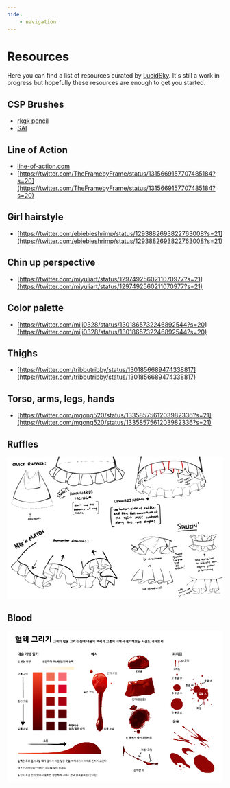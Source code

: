 ```yaml
---
hide:
    - navigation
---
```


# Resources

Here you can find a list of resources curated by [LucidSky](gym-staff.md#leader). It's still a work in progress but hopefully these resources are enough to get you started.

## CSP Brushes

- [rkgk pencil](https://assets.clip-studio.com/en-us/detail?id=1737693)
- [SAI](https://cdn.discordapp.com/attachments/728157089322762301/823040031345606656/SAI_2.sut)

## Line of Action

- [line-of-action.com](https://line-of-action.com/practice-tools/figure-drawing)
- [https://twitter.com/TheFramebyFrame/status/1315669157707485184?s=20](https://twitter.com/TheFramebyFrame/status/1315669157707485184?s=20)

## Girl hairstyle

- [https://twitter.com/ebiebieshrimp/status/1293882693822763008?s=21](https://twitter.com/ebiebieshrimp/status/1293882693822763008?s=21)

## Chin up perspective

- [https://twitter.com/miyuliart/status/1297492560211070977?s=21](https://twitter.com/miyuliart/status/1297492560211070977?s=21)

## Color palette

- [https://twitter.com/miji0328/status/1301865732246892544?s=20](https://twitter.com/miji0328/status/1301865732246892544?s=20)

## Thighs

- [https://twitter.com/tribbutribby/status/1301856689474338817](https://twitter.com/tribbutribby/status/1301856689474338817)

## Torso, arms, legs, hands

- [https://twitter.com/mgong520/status/1335857561203982336?s=21](https://twitter.com/mgong520/status/1335857561203982336?s=21)

## Ruffles

![](assets/QuickRuffle.png)

## Blood

![](assets/blood.png)

